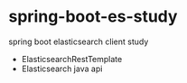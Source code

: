 # spring-boot-es-study
spring boot elasticsearch client study
- ElasticsearchRestTemplate
- Elasticsearch java api
